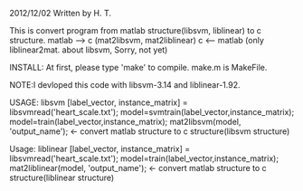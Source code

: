 2012/12/02 Written by H. T.

This is convert program from matlab structure(libsvm, liblinear) to c structure.
	matlab --> c          (mat2libsvm, mat2liblinear)
	c          <-- matlab (only liblinear2mat. about libsvm, Sorry, not yet)
	
INSTALL:
At first, please type 'make' to compile.
make.m is MakeFile.

NOTE:I devloped this code with libsvm-3.14 and liblinear-1.92.

USAGE: libsvm
[label_vector, instance_matrix] = libsvmread('heart_scale.txt');
model=svmtrain(label_vector,instance_matrix);
model=train(label_vector,instance_matrix);
mat2libsvm(model, 'output_name'); <- convert matlab structure to c structure(libsvm structure)

Usage: liblinear
[label_vector, instance_matrix] = libsvmread('heart_scale.txt');
model=train(label_vector,instance_matrix);
mat2liblinear(model, 'output_name'); <- convert matlab structure to c structure(liblinear structure)